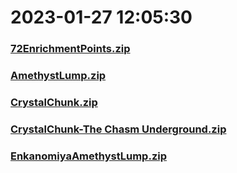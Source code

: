 # 2023-01-27 12:05:30

### [72EnrichmentPoints.zip](https://raw.githubusercontent.com/Sam5440/Genshin_Impact_Teleport_Files/main/Genshin_Impact_Teleport/ManualCollectPoint/Chunk/72EnrichmentPoints.zip)

### [AmethystLump.zip](https://raw.githubusercontent.com/Sam5440/Genshin_Impact_Teleport_Files/main/Genshin_Impact_Teleport/ManualCollectPoint/Chunk/AmethystLump.zip)

### [CrystalChunk.zip](https://raw.githubusercontent.com/Sam5440/Genshin_Impact_Teleport_Files/main/Genshin_Impact_Teleport/ManualCollectPoint/Chunk/CrystalChunk.zip)

### [CrystalChunk-The Chasm Underground.zip](https://raw.githubusercontent.com/Sam5440/Genshin_Impact_Teleport_Files/main/Genshin_Impact_Teleport/ManualCollectPoint/Chunk/CrystalChunk-The%20Chasm%20Underground.zip)

### [EnkanomiyaAmethystLump.zip](https://raw.githubusercontent.com/Sam5440/Genshin_Impact_Teleport_Files/main/Genshin_Impact_Teleport/ManualCollectPoint/Chunk/EnkanomiyaAmethystLump.zip)

